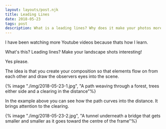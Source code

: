```yaml
---
layout: layouts/post.njk
title: Leading Lines
date: 2018-05-23
tags: post
description: What is a leading lines? Why does it make your photos more interesting?
---
```


I have been watching more Youtube videos because thats how I learn.

What's this? Leading lines? Make your landscape shots interesting!

Yes please.

The idea is that you create your composition so that elements flow on from each other and draw the observers eyes into the scene.

{% image "./img/2018-05-23-1.jpg", "A path weaving through a forest, trees either side and a clearing in the distance"%}

In the example above you can see how the path curves into the distance. It brings attention to the clearing.

{% image "./img/2018-05-23-2.jpg", "A tunnel underneath a bridge that gets smaller and smaller as it goes toward the centre of the frame"%}